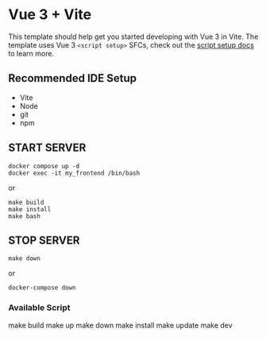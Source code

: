 # Vue 3 + Vite

This template should help get you started developing with Vue 3 in Vite. The template uses Vue 3 `<script setup>` SFCs, check out the [script setup docs](https://v3.vuejs.org/api/sfc-script-setup.html#sfc-script-setup) to learn more.

## Recommended IDE Setup

- Vite
- Node
- git
- npm

## START SERVER

```
docker compose up -d
docker exec -it my_frontend /bin/bash
```
or


```
make build
make install
make bash
```

## STOP SERVER

```
make down
```
or


```
docker-compose down
```

### Available Script
make build
make up
make down
make install
make update
make dev
